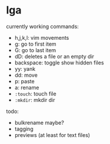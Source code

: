 # lga
currently working commands:
 - h,j,k,l: vim movements
 - g: go to first item
 - G: go to last item
 - dD: deletes a file or an empty dir
 - backspace: toggle show hidden files
 - yy: yank
 - dd: move
 - p: paste
 - a: rename
 - `:touch`: touch file
 - `:mkdir`: mkdir dir

todo:
 - bulkrename maybe?
 - tagging
 - previews (at least for text files)
